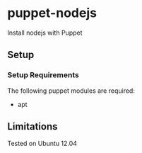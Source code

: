 puppet-nodejs
==============

Install nodejs with Puppet

## Setup

### Setup Requirements

The following puppet modules are required:

- apt

## Limitations

Tested on Ubuntu 12.04
